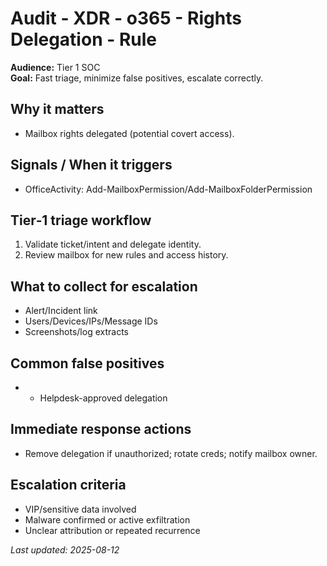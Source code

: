 # Audit - XDR - o365 - Rights Delegation - Rule

**Audience:** Tier 1 SOC  
**Goal:** Fast triage, minimize false positives, escalate correctly.

## Why it matters
- Mailbox rights delegated (potential covert access).

## Signals / When it triggers
- OfficeActivity: Add-MailboxPermission/Add-MailboxFolderPermission

## Tier‑1 triage workflow
1. Validate ticket/intent and delegate identity.
2. Review mailbox for new rules and access history.

## What to collect for escalation
- Alert/Incident link
- Users/Devices/IPs/Message IDs
- Screenshots/log extracts

## Common false positives
- - Helpdesk-approved delegation

## Immediate response actions
- Remove delegation if unauthorized; rotate creds; notify mailbox owner.

## Escalation criteria
- VIP/sensitive data involved
- Malware confirmed or active exfiltration
- Unclear attribution or repeated recurrence

_Last updated: 2025-08-12_
